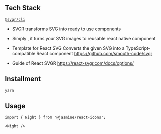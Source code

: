 


## Tech Stack

[`@svgr/cli`](https://github.com/gregberge/svgr/tree/master/packages/cli)

- SVGR transforms SVG into ready to use components
- Simply , it turns your SVG images to reusable react native component

- Template for React SVG
Converts the given SVG into a TypeScript-compatible React component
https://github.com/smooth-code/svgr

- Guide of React SVGR
https://react-svgr.com/docs/options/

## Installment

```sh
yarn
```

## Usage

```tsx
import { Night } from '@jasmine/react-icons';

<Night />
```